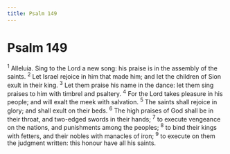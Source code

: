 ```yaml
---
title: Psalm 149
---
```

# Psalm 149

<sup>1</sup> Alleluia. Sing to the Lord a new song: his praise is in the assembly of the saints. <sup>2</sup> Let Israel rejoice in him that made him; and let the children of Sion exult in their king. <sup>3</sup> Let them praise his name in the dance: let them sing praises to him with timbrel and psaltery. <sup>4</sup> For the Lord takes pleasure in his people; and will exalt the meek with salvation. <sup>5</sup> The saints shall rejoice in glory; and shall exult on their beds. <sup>6</sup> The high praises of God shall be in their throat, and two-edged swords in their hands; <sup>7</sup> to execute vengeance on the nations, and punishments among the peoples; <sup>8</sup> to bind their kings with fetters, and their nobles with manacles of iron; <sup>9</sup> to execute on them the judgment written: this honour have all his saints. 